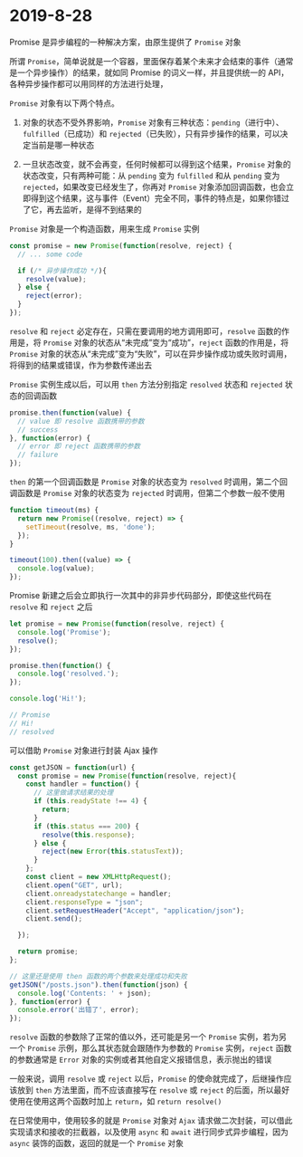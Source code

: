 # 2019-8-28

Promise 是异步编程的一种解决方案，由原生提供了 `Promise` 对象

所谓 `Promise`，简单说就是一个容器，里面保存着某个未来才会结束的事件（通常是一个异步操作）的结果，就如同 Promise 的词义一样，并且提供统一的 API，各种异步操作都可以用同样的方法进行处理，

`Promise` 对象有以下两个特点。

1. 对象的状态不受外界影响，`Promise` 对象有三种状态：`pending`（进行中）、`fulfilled`（已成功）和 `rejected`（已失败），只有异步操作的结果，可以决定当前是哪一种状态

2. 一旦状态改变，就不会再变，任何时候都可以得到这个结果，`Promise` 对象的状态改变，只有两种可能：从 `pending` 变为 `fulfilled` 和从 `pending` 变为 `rejected`，如果改变已经发生了，你再对 `Promise` 对象添加回调函数，也会立即得到这个结果，这与事件（Event）完全不同，事件的特点是，如果你错过了它，再去监听，是得不到结果的

`Promise` 对象是一个构造函数，用来生成 `Promise` 实例

```Javascript
const promise = new Promise(function(resolve, reject) {
  // ... some code

  if (/* 异步操作成功 */){
    resolve(value);
  } else {
    reject(error);
  }
});
```

`resolve` 和 `reject` 必定存在，只需在要调用的地方调用即可，`resolve` 函数的作用是，将 `Promise` 对象的状态从“未完成”变为“成功”，`reject` 函数的作用是，将 `Promise` 对象的状态从“未完成”变为“失败”，可以在异步操作成功或失败时调用，将得到的结果或错误，作为参数传递出去

`Promise` 实例生成以后，可以用 `then` 方法分别指定 `resolved` 状态和 `rejected` 状态的回调函数

```JavaScript
promise.then(function(value) {
  // value 即 resolve 函数携带的参数
  // success
}, function(error) {
  // error 即 reject 函数携带的参数
  // failure
});
```

`then` 的第一个回调函数是 `Promise` 对象的状态变为 `resolved` 时调用，第二个回调函数是 `Promise` 对象的状态变为 `rejected` 时调用，但第二个参数一般不使用

```JavaScript
function timeout(ms) {
  return new Promise((resolve, reject) => {
    setTimeout(resolve, ms, 'done');
  });
}

timeout(100).then((value) => {
  console.log(value);
});
```

Promise 新建之后会立即执行一次其中的非异步代码部分，即使这些代码在 `resolve` 和 `reject` 之后

```JavaScript
let promise = new Promise(function(resolve, reject) {
  console.log('Promise');
  resolve();
});

promise.then(function() {
  console.log('resolved.');
});

console.log('Hi!');

// Promise
// Hi!
// resolved
```

可以借助 `Promise` 对象进行封装 Ajax 操作

```JavaScript
const getJSON = function(url) {
  const promise = new Promise(function(resolve, reject){
    const handler = function() {
      // 这里做请求结果的处理
      if (this.readyState !== 4) {
        return;
      }
      if (this.status === 200) {
        resolve(this.response);
      } else {
        reject(new Error(this.statusText));
      }
    };
    const client = new XMLHttpRequest();
    client.open("GET", url);
    client.onreadystatechange = handler;
    client.responseType = "json";
    client.setRequestHeader("Accept", "application/json");
    client.send();

  });

  return promise;
};

// 这里还是使用 then 函数的两个参数来处理成功和失败
getJSON("/posts.json").then(function(json) {
  console.log('Contents: ' + json);
}, function(error) {
  console.error('出错了', error);
});
```

`resolve` 函数的参数除了正常的值以外，还可能是另一个 `Promise` 实例，若为另一个 `Promise` 示例，那么其状态就会跟随作为参数的 `Promise` 实例，`reject` 函数的参数通常是 `Error` 对象的实例或者其他自定义报错信息，表示抛出的错误

一般来说，调用 `resolve` 或 `reject` 以后，`Promise` 的使命就完成了，后继操作应该放到 `then` 方法里面，而不应该直接写在 `resolve` 或 `reject` 的后面，所以最好使用在使用这两个函数时加上 `return`，如 `return resolve()`

在日常使用中，使用较多的就是 `Promise` 对象对 `Ajax` 请求做二次封装，可以借此实现请求和接收的拦截器，以及使用 `async` 和 `await` 进行同步式异步编程，因为 `async` 装饰的函数，返回的就是一个 `Promise` 对象

